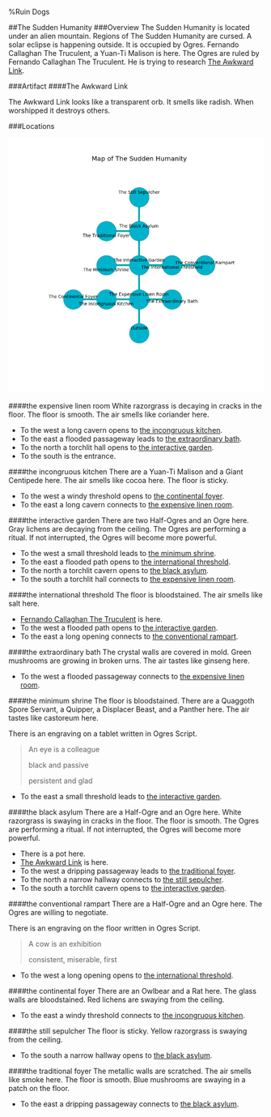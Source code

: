 %Ruin Dogs

##The Sudden Humanity
###Overview
The Sudden Humanity is located under an alien mountain. Regions of The Sudden Humanity are cursed. A solar eclipse is happening outside. It is occupied by Ogres. <a name="Fernando-Callaghan-The-Truculent"></a>Fernando Callaghan The Truculent, a Yuan-Ti Malison is here. The Ogres are ruled by Fernando Callaghan The Truculent. He  is trying to research [The Awkward Link](#The-Awkward-Link). 



###Artifact
####<a name="The-Awkward-Link"></a>The Awkward Link


The Awkward Link looks like a transparent orb. It smells like radish. When worshipped it destroys others. 





###Locations


![](../v2/images/The-Sudden-Humanity.png)

####<a name="the-expensive-linen-room"></a>the expensive linen room
White razorgrass is decaying in cracks in the floor. The floor is smooth. The air smells like coriander here. 



* To the west a long cavern opens to [the incongruous kitchen](#the-incongruous-kitchen).
* To the east a flooded passageway leads to [the extraordinary bath](#the-extraordinary-bath).
* To the north a torchlit hall opens to [the interactive garden](#the-interactive-garden).
* To the south is the entrance.


####<a name="the-incongruous-kitchen"></a>the incongruous kitchen
There are a Yuan-Ti Malison and a Giant Centipede here. The air smells like cocoa here. The floor is sticky. 



* To the west a windy threshold opens to [the continental foyer](#the-continental-foyer).
* To the east a long cavern connects to [the expensive linen room](#the-expensive-linen-room).


####<a name="the-interactive-garden"></a>the interactive garden
There are two Half-Ogres and an Ogre here. Gray lichens are decaying from the ceiling. The Ogres are performing a ritual. If not interrupted, the Ogres will become more powerful. 



* To the west a small threshold leads to [the minimum shrine](#the-minimum-shrine).
* To the east a flooded path opens to [the international threshold](#the-international-threshold).
* To the north a torchlit cavern opens to [the black asylum](#the-black-asylum).
* To the south a torchlit hall connects to [the expensive linen room](#the-expensive-linen-room).


####<a name="the-international-threshold"></a>the international threshold
The floor is bloodstained. The air smells like salt here. 



* [Fernando Callaghan The Truculent](#Fernando-Callaghan-The-Truculent) is here.
* To the west a flooded path opens to [the interactive garden](#the-interactive-garden).
* To the east a long opening connects to [the conventional rampart](#the-conventional-rampart).


####<a name="the-extraordinary-bath"></a>the extraordinary bath
The crystal walls are covered in mold. Green mushrooms are growing in broken urns. The air tastes like ginseng here. 



* To the west a flooded passageway connects to [the expensive linen room](#the-expensive-linen-room).


####<a name="the-minimum-shrine"></a>the minimum shrine
The floor is bloodstained. There are a Quaggoth Spore Servant, a Quipper, a Displacer Beast, and a Panther here. The air tastes like castoreum here. 

There is an engraving on a tablet written in Ogres Script. 

> An eye is a colleague
>
> black and passive
>
> persistent and glad
>


* To the east a small threshold leads to [the interactive garden](#the-interactive-garden).


####<a name="the-black-asylum"></a>the black asylum
There are a Half-Ogre and an Ogre here. White razorgrass is swaying in cracks in the floor. The floor is smooth. The Ogres are performing a ritual. If not interrupted, the Ogres will become more powerful. 



* There is a pot here.
* [The Awkward Link](#The-Awkward-Link) is here.
* To the west a dripping passageway leads to [the traditional foyer](#the-traditional-foyer).
* To the north a narrow hallway connects to [the still sepulcher](#the-still-sepulcher).
* To the south a torchlit cavern opens to [the interactive garden](#the-interactive-garden).


####<a name="the-conventional-rampart"></a>the conventional rampart
There are a Half-Ogre and an Ogre here. The Ogres are willing to negotiate. 

There is an engraving on the floor written in Ogres Script. 

> A cow is an exhibition
>
> consistent, miserable, first
>


* To the west a long opening opens to [the international threshold](#the-international-threshold).


####<a name="the-continental-foyer"></a>the continental foyer
There are an Owlbear and a Rat here. The glass walls are bloodstained. Red lichens are swaying from the ceiling. 



* To the east a windy threshold connects to [the incongruous kitchen](#the-incongruous-kitchen).


####<a name="the-still-sepulcher"></a>the still sepulcher
The floor is sticky. Yellow razorgrass is swaying from the ceiling. 



* To the south a narrow hallway opens to [the black asylum](#the-black-asylum).


####<a name="the-traditional-foyer"></a>the traditional foyer
The metallic walls are scratched. The air smells like smoke here. The floor is smooth. Blue mushrooms are swaying in a patch on the floor. 



* To the east a dripping passageway connects to [the black asylum](#the-black-asylum).


